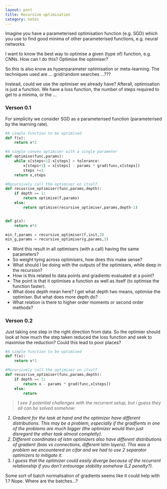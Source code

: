 ```yaml
---
layout: post
title: Recursive optimisation
category: notes
---
```



Imagine you have a parameterised optimisation function (e.g. SGD) which you use to find good minima of other parameterised functions, e.g. neural networks.

I want to know the best way to optimise a given (type of) function, e.g. CNNs. How can I do this? Optimise the optimiser?

So this is also know as hyperparameter optimisation or meta-learning. The techniques used are ... grid/random searches ...???

Instead, could we use the optimiser we already have? Afterall, optimisation is just a function. We have a loss function, the number of steps required to get to a minima, or the ...



### Verson 0.1

For simplicity we consider SGD as a parameterised function (parameterised by the learning rate).

```python
#A simple function to be optimised
def f(x):
    return x*2

#A simple convex optimiser with a single parameter
def optimise(func,params):
    while x[steps+1]-x[steps] > tolerance:
        x[steps+1] = x[steps] - params * grad(func,x[steps])
        steps +=1
    return x,steps

#Recursively call the optimiser on itself
def recusrive_optimiser(func,params,depth):
    if depth == 1:
        return optimise(f,params)
    else:
        return optimise(recursive_optimiser,params,depth-1)


def g(x):
    return x*4

min_f,params = recursive_optimiser(f,init,3)
min_g,params = recursive_optimiser(g,params,3)
```

* Wont this result in all optimisers (with a call) having the same parameters?
* So weight tying across optimisers, how does this make sense?
* What should I be doing with the outputs of the optimisers, while deep in the recursion?
* How is this related to data points and gradients evaluated at a point?
* The point is that it optimises a function as well as itself (to optimise the function faster).
* What does depth mean here? I get what depth two means, optimise the optimiser. But what does more depth do?
* What relation is there to higher order moments or second order methods?

### Verson 0.2

Just taking one step in the right direction from data. So the optimier should look at how much the step taken reduced the loss function and seek to maximise the reduction? Could this lead to poor places?

```python
#A simple function to be optimised
def f(x):
    return x*2

#Recursively call the optimiser on itself
def recusrive_optimiser(func,params,depth):
    if depth == 1:
        return x - params * grad(func,x[steps])
    else:
        return

```



> <i>I see 3 potential challenges with the recurrent setup, but i guess they all can be solved somehow:
1. Gradient for the task at hand and the optimizer have different distributions. This may be a problem, especially if the gradfients in one of the problems are much bigger (the optimizer would then just disregard the other task almost completly).
2. Different coordinates of lstm optimizers also have different distributions of gradient (bias vs connections, different lstm layers). This was a problem we encountered on cifar and we had to use 2 separator optimizers to mitigate it.
3. I guess that the optimizer could easily diverge because of the recurrent relationship if you don't entourage stability somehow (L2 penalty?).</i>


Some sort of batch normalisation of gradients seems like it could help with 1.? Nope. Where are the batches...?

